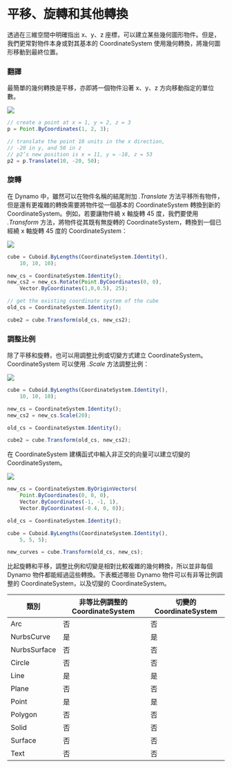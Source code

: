 # 平移、旋轉和其他轉換

透過在三維空間中明確指出 x、y、z 座標，可以建立某些幾何圖形物件。但是，我們更常對物件本身或對其基本的 CoordinateSystem 使用幾何轉換，將幾何圖形移動到最終位置。

### 翻譯

最簡單的幾何轉換是平移，亦即將一個物件沿著 x、y、z 方向移動指定的單位數。

![](../images/8-2/5/Transformations\_01.png)

```js
// create a point at x = 1, y = 2, z = 3
p = Point.ByCoordinates(1, 2, 3);

// translate the point 10 units in the x direction,
// -20 in y, and 50 in z
// p2’s new position is x = 11, y = -18, z = 53
p2 = p.Translate(10, -20, 50);
```

### 旋轉

在 Dynamo 中，雖然可以在物件名稱的結尾附加 _.Translate_ 方法平移所有物件，但是還有更複雜的轉換需要將物件從一個基本的 CoordinateSystem 轉換到新的 CoordinateSystem。例如，若要讓物件繞 x 軸旋轉 45 度，我們要使用 _.Transform_ 方法，將物件從其既有無旋轉的 CoordinateSystem，轉換到一個已經繞 x 軸旋轉 45 度的 CoordinateSystem：

![](../images/8-2/5/Transformations\_02.png)

```js
cube = Cuboid.ByLengths(CoordinateSystem.Identity(),
    10, 10, 10);

new_cs = CoordinateSystem.Identity();
new_cs2 = new_cs.Rotate(Point.ByCoordinates(0, 0),
    Vector.ByCoordinates(1,0,0.5), 25);

// get the existing coordinate system of the cube
old_cs = CoordinateSystem.Identity();

cube2 = cube.Transform(old_cs, new_cs2);
```

### 調整比例

除了平移和旋轉，也可以用調整比例或切變方式建立 CoordinateSystem。CoordinateSystem 可以使用 _.Scale_ 方法調整比例：

![](../images/8-2/5/Transformations\_03.png)

```js
cube = Cuboid.ByLengths(CoordinateSystem.Identity(),
    10, 10, 10);

new_cs = CoordinateSystem.Identity();
new_cs2 = new_cs.Scale(20);

old_cs = CoordinateSystem.Identity();

cube2 = cube.Transform(old_cs, new_cs2);
```

在 CoordinateSystem 建構函式中輸入非正交的向量可以建立切變的 CoordinateSystem。

![](../images/8-2/5/Transformations\_04.png)

```js
new_cs = CoordinateSystem.ByOriginVectors(
    Point.ByCoordinates(0, 0, 0),
	Vector.ByCoordinates(-1, -1, 1),
	Vector.ByCoordinates(-0.4, 0, 0));

old_cs = CoordinateSystem.Identity();

cube = Cuboid.ByLengths(CoordinateSystem.Identity(),
    5, 5, 5);

new_curves = cube.Transform(old_cs, new_cs);
```

比起旋轉和平移，調整比例和切變是相對比較複雜的幾何轉換，所以並非每個 Dynamo 物件都能經過這些轉換。下表概述哪些 Dynamo 物件可以有非等比例調整的 CoordinateSystem，以及切變的 CoordinateSystem。

| 類別        | 非等比例調整的 CoordinateSystem | 切變的 CoordinateSystem |
| ------------ | ------------------------------------- | ------------------------ |
| Arc          | 否                                    | 否                       |
| NurbsCurve   | 是                                   | 是                      |
| NurbsSurface | 否                                    | 否                       |
| Circle       | 否                                    | 否                       |
| Line         | 是                                   | 是                      |
| Plane        | 否                                    | 否                       |
| Point        | 是                                   | 是                      |
| Polygon      | 否                                    | 否                       |
| Solid        | 否                                    | 否                       |
| Surface      | 否                                    | 否                       |
| Text         | 否                                    | 否                       |

